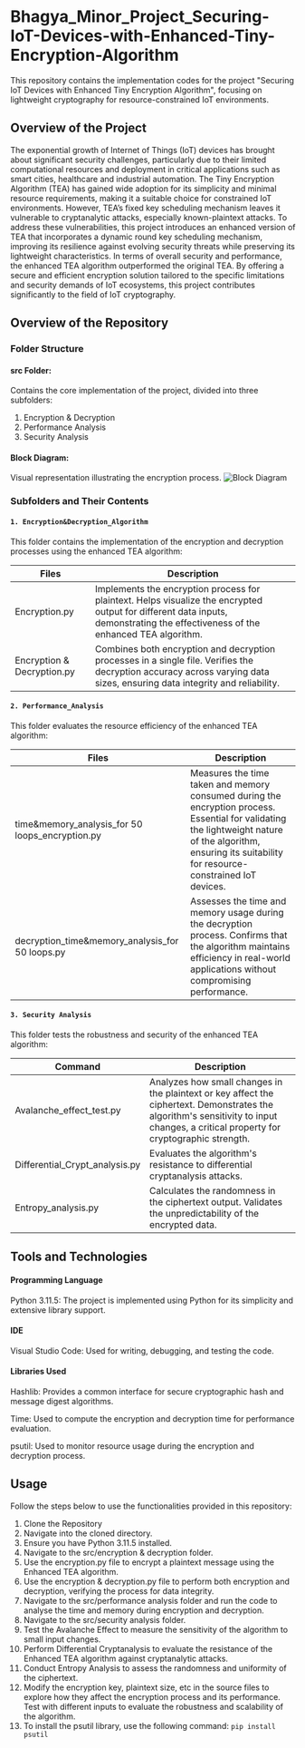 # Bhagya_Minor_Project_Securing-IoT-Devices-with-Enhanced-Tiny-Encryption-Algorithm
This repository contains the implementation codes for the project "Securing IoT Devices with Enhanced Tiny Encryption Algorithm", focusing on lightweight cryptography for resource-constrained IoT environments.
## Overview of the Project
The exponential growth of Internet of Things (IoT) devices has brought about significant security challenges, particularly due to their limited computational resources and deployment in critical applications such as smart cities, healthcare and industrial automation.  The Tiny Encryption Algorithm (TEA) has gained wide adoption for its simplicity and minimal resource requirements, making it a suitable choice for constrained IoT environments. However, TEA’s fixed key scheduling mechanism leaves it vulnerable to cryptanalytic attacks, especially known-plaintext attacks. To address these vulnerabilities, this project introduces an enhanced version of TEA that incorporates a dynamic round key scheduling mechanism, improving its resilience against evolving security threats while preserving its lightweight characteristics. In terms of overall security and performance, the enhanced TEA algorithm outperformed the original TEA. By offering a secure and efficient encryption solution tailored to the specific limitations and security demands of IoT ecosystems, this project contributes significantly to the field of IoT cryptography.
## Overview of the Repository
### Folder Structure
#### src Folder:
Contains the core implementation of the project, divided into three subfolders:
1. Encryption & Decryption
2. Performance Analysis
3. Security Analysis
#### Block Diagram:
Visual representation illustrating the encryption process.
![Block Diagram](https://github.com/user-attachments/assets/3b7d812d-a988-44b8-b195-93e839a05d60)

### Subfolders and Their Contents
#### `1. Encryption&Decryption_Algorithm`
This folder contains the implementation of the encryption and decryption processes using the enhanced TEA algorithm:

| Files | Description |
| --- | --- |
| Encryption.py | Implements the encryption process for plaintext. Helps visualize the encrypted output for different data inputs, demonstrating the effectiveness of the enhanced TEA algorithm. |
| Encryption & Decryption.py | Combines both encryption and decryption processes in a single file. Verifies the decryption accuracy across varying data sizes, ensuring data integrity and reliability. |

#### `2. Performance_Analysis`
This folder evaluates the resource efficiency of the enhanced TEA algorithm:

| Files | Description |
| --- | --- |
| time&memory_analysis_for 50 loops_encryption.py | Measures the time taken and memory consumed during the encryption process. Essential for validating the lightweight nature of the algorithm, ensuring its suitability for resource-constrained IoT devices. |
| decryption_time&memory_analysis_for 50 loops.py | Assesses the time and memory usage during the decryption process. Confirms that the algorithm maintains efficiency in real-world applications without compromising performance. |

#### `3. Security Analysis`
This folder tests the robustness and security of the enhanced TEA algorithm:

| Command | Description |
| --- | --- |
| Avalanche_effect_test.py | Analyzes how small changes in the plaintext or key affect the ciphertext. Demonstrates the algorithm's sensitivity to input changes, a critical property for cryptographic strength. |
| Differential_Crypt_analysis.py | Evaluates the algorithm's resistance to differential cryptanalysis attacks. |
| Entropy_analysis.py | Calculates the randomness in the ciphertext output. Validates the unpredictability of the encrypted data. |

## Tools and Technologies
#### Programming Language
Python 3.11.5: The project is implemented using Python for its simplicity and extensive library support.
#### IDE
Visual Studio Code: Used for writing, debugging, and testing the code.
#### Libraries Used
Hashlib: Provides a common interface for secure cryptographic hash and message digest algorithms.

Time: Used to compute the encryption and decryption time for performance evaluation.

psutil: Used to monitor resource usage during the encryption and decryption process.
## Usage
Follow the steps below to use the functionalities provided in this repository:

1. Clone the Repository
2. Navigate into the cloned directory.
3. Ensure you have Python 3.11.5 installed.
4. Navigate to the src/encryption & decryption folder.
5. Use the encryption.py file to encrypt a plaintext message using the Enhanced TEA algorithm.
6. Use the encryption & decryption.py file to perform both encryption and decryption, verifying the process for data integrity.
7. Navigate to the src/performance analysis folder and run the code to analyse the time and memory during encryption and decryption.
8. Navigate to the src/security analysis folder.
9. Test the Avalanche Effect to measure the sensitivity of the algorithm to small input changes.
10. Perform Differential Cryptanalysis to evaluate the resistance of the Enhanced TEA algorithm against cryptanalytic attacks.
11. Conduct Entropy Analysis to assess the randomness and uniformity of the ciphertext.
12. Modify the encryption key, plaintext size, etc in the source files to explore how they affect the encryption process and its performance. Test with different inputs to evaluate the robustness and scalability of the algorithm.
13. To install the psutil library, use the following command: `pip install psutil` 
